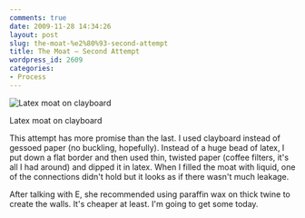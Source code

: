 ```yaml
---
comments: true
date: 2009-11-28 14:34:26
layout: post
slug: the-moat-%e2%80%93-second-attempt
title: The Moat – Second Attempt
wordpress_id: 2609
categories:
- Process
---
```


![Latex moat on clayboard](http://ryanfitzer.com/main/wp-content/uploads/2009/11/latex-moat-clayboard.jpg)

Latex moat on clayboard

This attempt has more promise than the last. I used clayboard instead of gessoed paper (no buckling, hopefully). Instead of a huge bead of latex, I put down a flat border and then used thin, twisted paper (coffee filters, it's all I had around) and dipped it in latex. When I filled the moat with liquid, one of the connections didn't hold but it looks as if there wasn't much leakage.

After talking with E, she recommended using paraffin wax on thick twine to create the walls. It's cheaper at least. I'm going to get some today.
